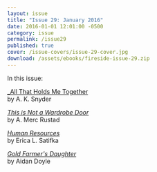 ```yaml
---
layout: issue
title: "Issue 29: January 2016"
date: 2016-01-01 12:01:00 -0500
category: issue
permalink: /issue29
published: true
cover: /issue-covers/issue-29-cover.jpg
download: /assets/ebooks/fireside-issue-29.zip
---
```


In this issue:

[_All That Holds Me Together](/issue29/chapter/all-that-holds-me-together/)<br/>
by A. K. Snyder

[_This is Not a Wardrobe Door_](/issue29/chapter/this-is-not-a-wardrobe-door/)<br/>
by A. Merc Rustad

[_Human Resources_](/issue29/chapter/human-resources/)<br/>
by Erica L. Satifka

[_Gold Farmer's Daughter_](/issue29/chapter/gold-farmers-daughter/)<br/>
by Aidan Doyle
